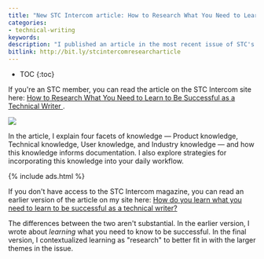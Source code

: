 ```yaml
---
title: "New STC Intercom article: How to Research What You Need to Learn to Be Successful as a Technical Writer"
categories:
- technical-writing
keywords:
description: "I published an article in the most recent issue of STC's Intercom magazine titled \"How to Research What You Need to Learn to Be Successful as a Technical Writer\" (Nov/Dec 2017). The article explores the approach I take in \"researching\" topics at work to gather the information needed for documentation."
bitlink: http://bit.ly/stcintercomresearcharticle
---
```


* TOC
{:toc}

If you're an STC member, you can read the article on the STC Intercom site here: [How to Research What You Need to Learn to Be Successful as a Technical Writer
](https://www.stc.org/intercom/2017/12/how-to-research-what-you-need-to-learn-to-be-successful-as-a-technical-writer/).

<a href="https://www.stc.org/intercom/2017/12/how-to-research-what-you-need-to-learn-to-be-successful-as-a-technical-writer/"><img src="{{site.media}}/intercom-research-article.png"/></a>

In the article, I explain four facets of knowledge &mdash; Product knowledge, Technical knowledge, User knowledge, and Industry knowledge &mdash; and how this knowledge informs documentation. I also explore strategies for incorporating this knowledge into your daily workflow.

{% include ads.html %}

If you don't have access to the STC Intercom magazine, you can read an earlier version of the article on my site here: [How do you learn what you need to learn to be successful as a technical writer?](/2017/02/24/how-to-learn-what-you-need-to-learn/)

The differences between the two aren't substantial. In the earlier version, I wrote about *learning* what you need to know to be successful. In the final version, I contextualized learning as "research" to better fit in with the larger themes in the issue.
